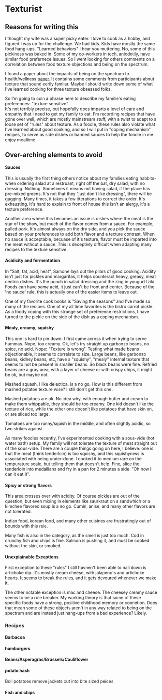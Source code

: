 # Texturist


## Reasons for writing this

I thought my wife was a super picky eater.  I love to cook as a hobby, and figured I was up for the challenge.  We had kids.
Kids have mostly the same food hang-ups. "Learned behaviors" I hear you muttering.  No, some of this pickiness was baked in.  Some of my co-workers in tech, anicdotily,
 have similar food prefernece issues. So I went looking for others comments on a correlation between food texture objections and being on the spectrum.

I found a paper about the impacts of being on the spectrum to health/wellness [paper](https://www.ncbi.nlm.nih.gov/pmc/articles/PMC6715205/). It contains some comments 
from participants about texture that sound eerily familar. Maybe I should write down some of what I've learned cooking for three texture obsessed folks.

So I'm going to coin a phrase here to describe my familie's eating preferences: "texture sensitive".  
It's not terribly precise, but hopefully does imparts a level of care and empathy that I need to get my family to eat.
I'm recording recipes that have gone over well, which are mostly mainstream stuff, with a twist to adapt to a loose set of "rules" about texture.  As a foodie, these rules also violate
 what I've learned about good cooking, and so I will put in "coping mechanism" recipes, to serve as side dishes or banned sauces to help the foodie in me enjoy mealtime.

## Over-arching elements to avoid

#### Sauces

This is usually the first thing others notice about my families eating habbits- when ordering salad at a restruant,
 right off the bat, dry salad, with no dressing.  Nothing. Sometimes it means not having salad, if the place has pre-mixed  greens.
It's not that they "just don't like dressing", there will be gagging.
Many times, it takes a few itterations to correct the order.  It's exhausting.  It's hard to explain to front of house this isn't an alergy, it's a texture preference.

Another area where this becomes an issue is dishes where the meat is the star of the show, but much of the flavor comes from a sauce.
For example, pulled pork.  It's almost always on the dry side, and you pick the sauce based on your preferences to add both flavor and a texture contrast. 
When no sauce is acceptable, becuase of it's texture, flavor must be imparted into the meat without a sauce. This is deceptivly difficult when adapting many recipes to the texture sensitive. 

#### Acidicity and fermentation

In "Salt, fat, acid, heat", Samone lays out the pilars of good cooking.  Acidity isn't just for pickles and margaritas,
 it helps counteract heavy, greasy, meat centric dishes.  It's the punch in salad dressing and the zing in yougurt
tziki. Foods can have _some_ acid, it just can't be front and center.  Because of the 'no sauce' rule, this is actually one of the easier items
 to leave out.

One of my favorite cook books is "Saving the seasons" and I've made so many of the recipes. One of my all time favorites is the bistro carrot pickle.
As a foody coping with this strange set of preference restrictions, I have turned to the pickle on the side of the dish as a coping mechanism.

#### Mealy, creamy, squishy

This one is hard to pin down.  I first came across it when trying to serve hummas.  Nope, too creamy. Ok, let's try straight up
garbonzo beans, no spice, no acid.  Nope: "Texture is wrong".  Testing what made beans objectionable, it seems to correlate to size.
Large beans, like garbonzo beans, kidney beans, etc, have a "squishy", "mealy" internal texture that seems to not be present in smaller beans.
So black beans were fine.  Refried beans are a gray area, with a layer of cheese or with crispy chips, it might be ok, but maybe not.

Mashed squash, I like delectica, is a no go. How is this different from mashed potatoe texture wise? I still don't get this one.

Mashed potatoes are ok. No idea why, with enough butter and cream to make them whippable, they should be too creamy.
One kid doesn't like the texture of rice, while the other one doesn't like potatoes that have skin on, or are sliced too large.

Tomatoes are too runny/squish in the middle, and often slightly acidic, so two strikes against.

As many foodies recently, I've experimented cooking with a sous-vide (hot water bath) setup.  My family will not tolerate the texture of meat 
 straight out of the sous-vide.  There are a couple things going on here, I believe: one is that the meat (think tenderloin) is too squishy, and this 
 squishyness is associated with being under-done.  I cooked it to medium rare on the tempurature scale, but telling them that doesn't help. Fine, slice the 
 tenderloin into  medallians and fry in a pan for 2 minutes a side: "Oh now I can it eat it".


#### Spicy or strong flavors

This area crosses over with acidity.  Of course pickles are out of the question, but even mixing in elements like saurkraut on a sandwhich or a
kimchee flavored soup is a no go. Cumin, anise, and many other flavors are not tolerated.

Indian food, korean food, and many other cuisines are frustratingly out of bounds with this rule.

Many fish is also in the category, as the smell is just too much. Cod in crunchy fish and chips is fine. Salmon is pushing it, and must be cooked without the skin, or smoked.


#### Unexplainable Exceptions

First exception to these "rules" I still havnen't been able to nail down is artichoke dip.  It's mostly cream cheese, with jalapeno's and artichoke hearts.
It seems to break the rules, and it gets devoured whenever we make it.

The other notable exception is mac and cheese.  The cheesey creamy sauce seems to be a rule breaker.  My working theory is that some of these
 specific foods have a strong, positive childhood memory or connetion.  Does that mean some of these objects aren't in any way related to being on the 
 spectrum and are instead just hang-ups from a bad experience?  Likely.



### Recipes

#### Barbacoa

#### hamburgers

#### Beans/Asperagras/Brussels/Cauliflower

#### potato hash

Boil potatoes
remove jackets
cut into bite sized peices

#### Fish and chips

####  
